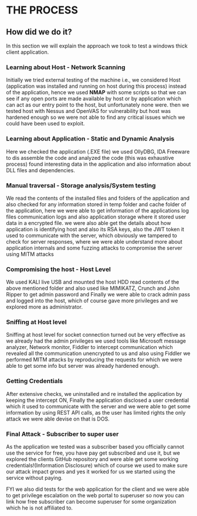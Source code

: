 # THE PROCESS

## **How did we do it?**

In this section we will explain the approach we took to test a windows thick client application.

###  Learning about Host - Network Scanning

Initially we tried external testing of the machine i.e., we considered Host \(application was installed and running on host during this process\) instead of the application, hence we used **NMAP** with some scripts so that we can see if any open ports are made available by host or by application which can act as our entry point to the host, but unfortunately none were. then we tested host with Nessus and OpenVAS for vulnerability but host was hardened enough so we were not able to find any critical issues which we could have been used to exploit.

### Learning about Application - Static and Dynamic Analysis

Here we checked the application \(.EXE file\) we used OllyDBG, IDA Freeware to dis assemble the code and analyzed the code \(this was exhaustive process\) found interesting data in the application and also information about DLL files and dependencies.

### Manual traversal - Storage analysis/System testing

We read the contents of the installed files and folders of the application and also checked for any information stored in temp folder and cache folder of the application, here we were able to get information of the applications log files communication logs and also application storage where it stored user data in a encrypted file. we were also able get the details about how application is identifying host and also its RSA keys, also the JWT token it used to communicate with the server, which obviously we tampered to check for server responses, where we were able understand more about application internals and some fuzzing attacks to compromise the server using MITM attacks

### Compromising the host - Host Level

We used KALI live USB and mounted the host HDD read contents of the above mentioned folder and also used like MIMIKATZ, Crunch and John Ripper to get admin password and Finally we were able to crack admin pass and logged into the host, which of course gave more privileges and we explored more as administrator.

### Sniffing at Host level

Sniffing at host level for socket connection turned out be very effective as we already had the admin privileges we used tools like Microsoft message analyzer, Network monitor, Fiddler to intercept communication which revealed all the communication unencrypted to us and also using Fiddler we performed MITM attacks by reproducing the requests for which we were able to get some info but server was already hardened enough.

### Getting Credentials

After extensive checks, we uninstalled and re installed the application by keeping the intercept ON, Finally the application disclosed a user credential which it used to communicate with the server and we were able to get some information by using REST API calls, as the user has limited rights the only attack we were able devise on that is DOS.

### Final Attack - Subscriber to super user

As the application we tested was a subscriber based you officially cannot use the service for free, you have pay get subscribed and use it, but we explored the clients GitHub repository and were able get some working credentials!\(Information Disclosure\) which of course we used to make sure our attack impact grows and yes it worked for us we started using the service without paying.

FYI we also did tests for the web application for the client and we were able to get privilege escalation on the web portal to superuser so now you can link how free subscriber can become superuser for some organization which he is not affiliated to.

